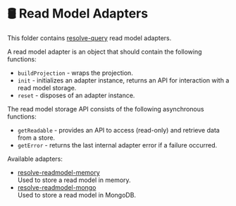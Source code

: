 # **🛢 Read Model Adapters**
This folder contains [resolve-query](../resolve-query) read model adapters.

A read model adapter is an object that should contain the following functions:  
* `buildProjection` - wraps the projection.  
* `init` - initializes an adapter instance, returns an API for interaction with a read model storage.  
* `reset` - disposes of an adapter instance.  

The read model storage API consists of the following asynchronous functions:  
* `getReadable` - provides an API to access (read-only) and retrieve data from a store.  
* `getError` - returns the last internal adapter error if a failure occurred.

Available adapters:  
* [resolve-readmodel-memory](./resolve-readmodel-memory)  
	Used to store a read model in memory.
* [resolve-readmodel-mongo](./resolve-readmodel-mongo)  
	Used to store a read model in MongoDB.
